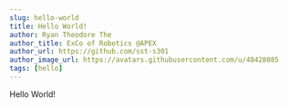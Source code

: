 ```yaml
---
slug: hello-world
title: Hello World!
author: Ryan Theodore The
author_title: ExCo of Robotics @APEX
author_url: https://github.com/sst-s301
author_image_url: https://avatars.githubusercontent.com/u/48428085
tags: [hello]
---
```


Hello World!